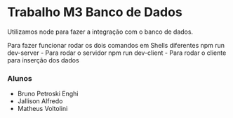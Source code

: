 # Trabalho M3 Banco de Dados

Utilizamos node para fazer a integração com o banco de dados.

Para fazer funcionar rodar os dois comandos em Shells diferentes
  npm run dev-server - Para rodar o servidor
  npm run dev-client - Para rodar o cliente para inserção dos dados

### Alunos
- Bruno Petroski Enghi
- Jallison Alfredo
- Matheus Voltolini
